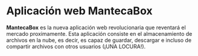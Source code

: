 # Aplicación web MantecaBox
**MantecaBox** es la nueva aplicación web revolucionaria que reventará el mercado proximamente. 
Esta aplicación consiste en el almacenamiento de archivos en la nube, es decir, es capaz de guardar, descargar e incluso de compartir archivos con otros usuarios (¡UNA LOCURA!).
